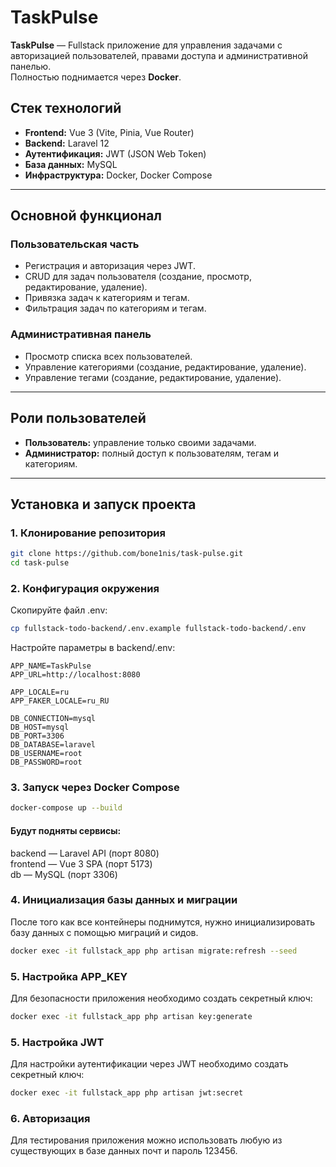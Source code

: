 # TaskPulse

**TaskPulse** — Fullstack приложение для управления задачами с авторизацией пользователей, правами доступа и
административной панелью.  
Полностью поднимается через **Docker**.

## Стек технологий

- **Frontend:** Vue 3 (Vite, Pinia, Vue Router)
- **Backend:** Laravel 12
- **Аутентификация:** JWT (JSON Web Token)
- **База данных:** MySQL
- **Инфраструктура:** Docker, Docker Compose

---

## Основной функционал

### Пользовательская часть

- Регистрация и авторизация через JWT.
- CRUD для задач пользователя (создание, просмотр, редактирование, удаление).
- Привязка задач к категориям и тегам.
- Фильтрация задач по категориям и тегам.

### Административная панель

- Просмотр списка всех пользователей.
- Управление категориями (создание, редактирование, удаление).
- Управление тегами (создание, редактирование, удаление).

---

## Роли пользователей

- **Пользователь:** управление только своими задачами.
- **Администратор:** полный доступ к пользователям, тегам и категориям.

---

## Установка и запуск проекта

### 1. Клонирование репозитория

```bash
git clone https://github.com/bone1nis/task-pulse.git
cd task-pulse
```

### 2. Конфигурация окружения

Скопируйте файл .env:

```bash
cp fullstack-todo-backend/.env.example fullstack-todo-backend/.env
```

Настройте параметры в backend/.env:

```
APP_NAME=TaskPulse
APP_URL=http://localhost:8080

APP_LOCALE=ru
APP_FAKER_LOCALE=ru_RU

DB_CONNECTION=mysql
DB_HOST=mysql
DB_PORT=3306
DB_DATABASE=laravel
DB_USERNAME=root
DB_PASSWORD=root
```

### 3. Запуск через Docker Compose

```bash
docker-compose up --build
```

#### Будут подняты сервисы:

backend — Laravel API (порт 8080)  
frontend — Vue 3 SPA (порт 5173)  
db — MySQL (порт 3306)

### 4. Инициализация базы данных и миграции

После того как все контейнеры поднимутся, нужно инициализировать базу данных с помощью миграций и сидов.

```bash
docker exec -it fullstack_app php artisan migrate:refresh --seed
```

### 5. Настройка APP_KEY

Для безопасности приложения необходимо создать секретный ключ:

```bash
docker exec -it fullstack_app php artisan key:generate
```

### 5. Настройка JWT

Для настройки аутентификации через JWT необходимо создать секретный ключ:

```bash
docker exec -it fullstack_app php artisan jwt:secret
```

### 6. Авторизация

Для тестирования приложения можно использовать любую из существующих в базе данных почт и пароль 123456.
